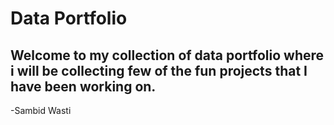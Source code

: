 # Data Portfolio

## Welcome to my collection of data portfolio where i will be collecting few of the fun projects that I have been working on. 


-Sambid Wasti
